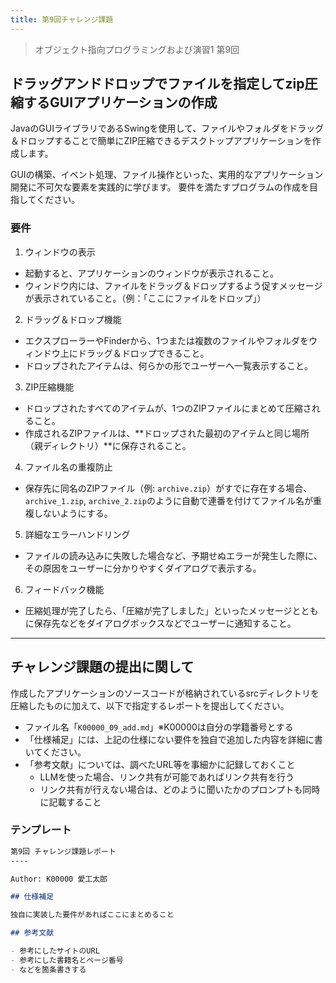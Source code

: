 ```yaml
---
title: 第9回チャレンジ課題
---
```


>オブジェクト指向プログラミングおよび演習1 第9回  

## ドラッグアンドドロップでファイルを指定してzip圧縮するGUIアプリケーションの作成

JavaのGUIライブラリであるSwingを使用して、ファイルやフォルダをドラッグ＆ドロップすることで簡単にZIP圧縮できるデスクトップアプリケーションを作成します。

GUIの構築、イベント処理、ファイル操作といった、実用的なアプリケーション開発に不可欠な要素を実践的に学びます。
要件を満たすプログラムの作成を目指してください。

### 要件

1.  ウィンドウの表示
  * 起動すると、アプリケーションのウィンドウが表示されること。
  * ウィンドウ内には、ファイルをドラッグ＆ドロップするよう促すメッセージが表示されていること。（例：「ここにファイルをドロップ」）
2. ドラッグ＆ドロップ機能
  * エクスプローラーやFinderから、1つまたは複数のファイルやフォルダをウィンドウ上にドラッグ＆ドロップできること。
  * ドロップされたアイテムは、何らかの形でユーザーへ一覧表示すること。
3. ZIP圧縮機能
  * ドロップされたすべてのアイテムが、1つのZIPファイルにまとめて圧縮されること。
  * 作成されるZIPファイルは、**ドロップされた最初のアイテムと同じ場所（親ディレクトリ）**に保存されること。
4. ファイル名の重複防止
  * 保存先に同名のZIPファイル（例: `archive.zip`）がすでに存在する場合、`archive_1.zip`, `archive_2.zip`のように自動で連番を付けてファイル名が重複しないようにする。
5. 詳細なエラーハンドリング
  * ファイルの読み込みに失敗した場合など、予期せぬエラーが発生した際に、その原因をユーザーに分かりやすくダイアログで表示する。
6. フィードバック機能
  * 圧縮処理が完了したら、「圧縮が完了しました」といったメッセージとともに保存先などをダイアログボックスなどでユーザーに通知すること。



----

## チャレンジ課題の提出に関して

作成したアプリケーションのソースコードが格納されているsrcディレクトリを圧縮したものに加えて、以下で指定するレポートを提出してください。

- ファイル名「`K00000_09_add.md`」※K00000は自分の学籍番号とする
- 「仕様補足」には、上記の仕様にない要件を独自で追加した内容を詳細に書いてください。
- 「参考文献」については、調べたURL等を事細かに記録しておくこと
    + LLMを使った場合、リンク共有が可能であればリンク共有を行う
    + リンク共有が行えない場合は、どのように聞いたかのプロンプトも同時に記載すること

### テンプレート

```md
第9回 チャレンジ課題レポート
----

Author: K00000 愛工太郎

## 仕様補足

独自に実装した要件があればここにまとめること

## 参考文献

- 参考にしたサイトのURL
- 参考にした書籍名とページ番号
- などを箇条書きする
```
